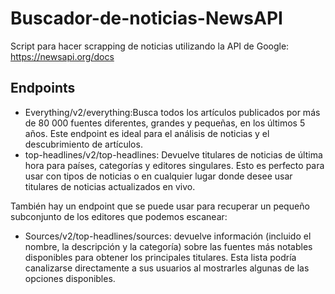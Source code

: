 # Buscador-de-noticias-NewsAPI
Script para hacer scrapping de noticias utilizando la API de Google: https://newsapi.org/docs
## Endpoints
- Everything/v2/everything:Busca todos los artículos publicados por más de 80 000 fuentes diferentes, grandes y pequeñas, en los últimos 5 años. Este endpoint es ideal para el análisis de noticias y el descubrimiento de artículos.
- top-headlines/v2/top-headlines: Devuelve titulares de noticias de última hora para países, categorías y editores singulares. Esto es perfecto para usar con tipos de noticias o en cualquier lugar donde desee usar titulares de noticias actualizados en vivo.

También hay un endpoint que se puede usar para recuperar un pequeño subconjunto de los editores que podemos escanear:
- Sources/v2/top-headlines/sources: devuelve información (incluido el nombre, la descripción y la categoría) sobre las fuentes más notables disponibles para obtener los principales titulares. Esta lista podría canalizarse directamente a sus usuarios al mostrarles algunas de las opciones disponibles.
